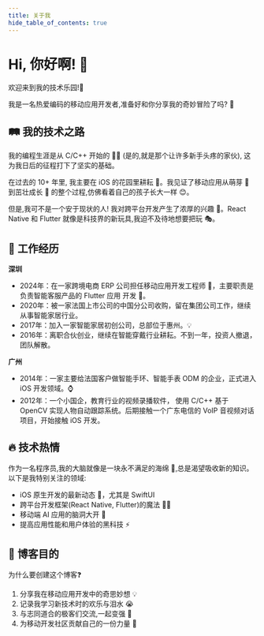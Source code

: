```yaml
---
title: 关于我
hide_table_of_contents: true
---
```


 # Hi, 你好啊! 👋

 欢迎来到我的技术乐园!👏

 我是一名热爱编码的移动应用开发者,准备好和你分享我的奇妙冒险了吗? 🚀

## 🛤️ 我的技术之路

我的编程生涯是从 C/C++ 开始的 🏋️‍♂️ (是的,就是那个让许多新手头疼的家伙), 这为我日后的征程打下了坚实的基础。

在过去的 10+ 年里, 我主要在 iOS 的花园里耕耘 🍎。我见证了移动应用从萌芽 🌱 到茁壮成长 🌳 的整个过程,仿佛看着自己的孩子长大一样 😊。

但是,我可不是一个安于现状的人! 我对跨平台开发产生了浓厚的兴趣 👀。React Native 和 Flutter 就像是科技界的新玩具,我迫不及待地想要把玩 🎭。

## 💼 工作经历

**深圳**

- 2024年：在一家跨境电商 ERP 公司担任移动应用开发工程师 🏢，主要职责是负责智能客服产品的 Flutter 应用 开发 🤖。
- 2020年：被一家法国上市公司的中国分公司收购，留在集团公司工作，继续从事智能家居行业。
- 2017年：加入一家智能家居初创公司，总部位于惠州。💡
- 2016年：离职合伙创业，继续在智能穿戴行业耕耘。不到一年，投资人撤退，团队解散。

**广州**

- 2014年：一家主要给法国客户做智能手环、智能手表 ODM 的企业，正式进入 iOS 开发领域。⌚️
- 2012年：一个小国企，教育行业的视频录播软件， 使用 C/C++ 基于 OpenCV 实现人物自动跟踪系统。后期接触一个广东电信的 VoIP  音视频对话项目，开始接触 iOS 开发。

## 🔥 技术热情

作为一名程序员,我的大脑就像是一块永不满足的海绵 🧽,总是渴望吸收新的知识。以下是我特别关注的领域:

- iOS 原生开发的最新动态 📱，尤其是 SwiftUI
- 跨平台开发框架(React Native, Flutter)的魔法 🧙‍♂️
- 移动端 AI 应用的脑洞大开 🧠
- 提高应用性能和用户体验的黑科技 ⚡

## 🎯 博客目的

为什么要创建这个博客❓

1. 分享我在移动应用开发中的奇思妙想 💡
2. 记录我学习新技术时的欢乐与泪水 😭
3. 与志同道合的极客们交流,一起变强 💪
4. 为移动开发社区贡献自己的一份力量 🤝

